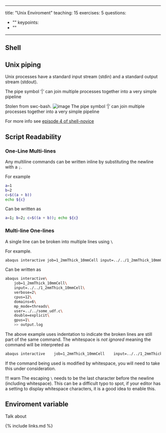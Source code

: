 
---
title: "Unix Enviroment"
teaching: 15
exercises: 5
questions:
- ""
keypoints:
- ""
---

## Shell

## Unix piping

Unix processes have a standard input stream (stdin) and a standard output stream (stdout). 

The pipe symbol ‘|’ can join multiple processes together into a very simple pipeline


Stolen from swc-bash.
![image](https://user-images.githubusercontent.com/35017184/188520960-1ce077e0-c354-4f2e-a9ef-be7e46bb6bc7.png)
The pipe symbol ‘|’ can join multiple processes together into a very simple pipeline

For more info see [episode 4 of shell-novice](https://swcarpentry.github.io/shell-novice/04-pipefilter/index.html)


## Script Readability

### One-Line Multi-lines

Any multiline commands can be written inline by substituting the newline with a `;`.

For example 

```sh
a=1
b=2
c=$((a + b))
echo ${c}
```

Can be written as

```sh
a=1; b=2; c=$((a + b)); echo ${c}
```

### Multi-line One-lines

A single line can be broken into multiple lines using `\`

For example.

```sh
abaqus interactive job=1_2mmThick_10mmCell input=../../1_2mmThick_10mmCell  verbose=2 cpus=12 domains=6 mp_mode=threads user=../../some_udf.c double=explicit gpus=1 >> output.log
```

Can be written as

```sh
abaqus interactive\
    job=1_2mmThick_10mmCell\
    input=../../1_2mmThick_10mmCell\
    verbose=2\
    cpus=12\
    domains=6\
    mp_mode=threads\
    user=../../some_udf.c\
    double=explicit\
    gpus=1\
    >> output.log
```

The above example uses indentation to indicate the broken lines are still part of the same command. The whitespace is _not ignored_ meaning the command will be interpreted as

```sh
abaqus interactive    job=1_2mmThick_10mmCell    input=../../1_2mmThick_10mmCell    verbose=2    cpus=12    domains=6    mp_mode=threads    user=../../some_udf.c    double=explicit    gpus=1    >> output.log
```
If the command being used is modified by whitespace, you will need to take this under consideration.

!!! warn
    The escaping `\` needs to be the last character before the newline (including whitespace). This can be a difficult typo to spot, if your editor has a setting to display whitespace characters, it is a good idea to enable this. 


## Enviroment variable

Talk about 

{% include links.md %}

